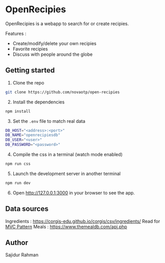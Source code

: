 # OpenRecipies

OpenRecipies is a webapp to search for or create recipies.

Features :

- Create/modify/delete your own recipies
- Favorite recipies
- Discuss with people around the globe

## Getting started

1. Clone the repo

```bash
git clone https://github.com/novaotp/open-recipies
```

2. Install the dependencies

```bash
npm install
```

3. Set the `.env` file to match real data

```bash
DB_HOST="<address>:<port>"
DB_NAME="openrecipiesdb"
DB_USER="<user>"
DB_PASSWORD="<password>"
```

4. Compile the css in a terminal (watch mode enabled)

```bash
npm run css
```

5. Launch the development server in another terminal

```bash
npm run dev
```

6. Open http://127.0.0.1:3000 in your browser to see the app.

## Data sources

Ingredients : https://corgis-edu.github.io/corgis/csv/ingredients/
Read for [MVC Pattern](https://www.giuseppemaccario.com/how-to-build-a-simple-php-mvc-framework/)
Meals : https://www.themealdb.com/api.php

## Author

Sajidur Rahman
